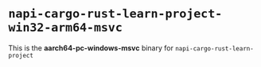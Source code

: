 # `napi-cargo-rust-learn-project-win32-arm64-msvc`

This is the **aarch64-pc-windows-msvc** binary for `napi-cargo-rust-learn-project`
